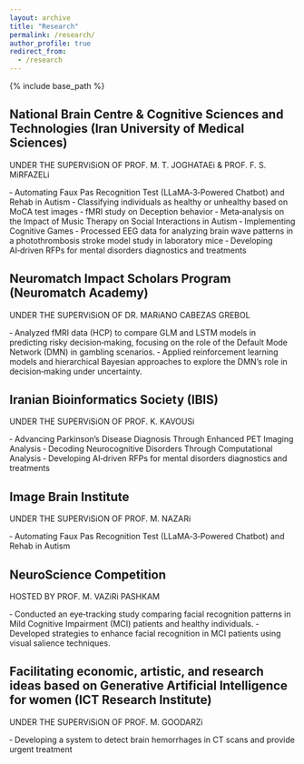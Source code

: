 ```yaml
---
layout: archive
title: "Research"
permalink: /research/
author_profile: true
redirect_from:
  - /research
---
```


{% include base_path %}

## National Brain Centre & Cognitive Sciences and Technologies (Iran University of Medical Sciences)
UNDER THE SUPERViSiON OF PROF. M. T. JOGHATAEi & PROF. F. S. MiRFAZELi 
<!-- (Dec. 2023 ‑ present) -->
‑ Automating Faux Pas Recognition Test (LLaMA‑3‑Powered Chatbot) and Rehab in Autism
‑ Classifying individuals as healthy or unhealthy based on MoCA test images
‑ fMRI study on Deception behavior
‑ Meta‑analysis on the Impact of Music Therapy on Social Interactions in Autism 
‑ Implementing Cognitive Games
‑ Processed EEG data for analyzing brain wave patterns in a photothrombosis stroke model study in laboratory mice
‑ Developing AI‑driven RFPs for mental disorders diagnostics and treatments

## Neuromatch Impact Scholars Program (Neuromatch Academy)
UNDER THE SUPERViSiON OF DR. MARiANO CABEZAS GREBOL 
<!-- (Aug. 2024 ‑ Present) -->
‑ Analyzed fMRI data (HCP) to compare GLM and LSTM models in predicting risky decision‑making, focusing on the role of the Default Mode Network (DMN) in gambling scenarios.
‑ Applied reinforcement learning models and hierarchical Bayesian approaches to explore the DMN’s role in decision‑making under uncertainty.

## Iranian Bioinformatics Society (IBIS) 
UNDER THE SUPERViSiON OF PROF. K. KAVOUSi 
<!-- (Sep. 2023 ‑ present) -->
‑ Advancing Parkinson’s Disease Diagnosis Through Enhanced PET Imaging Analysis
‑ Decoding Neurocognitive Disorders Through Computational Analysis
‑ Developing AI‑driven RFPs for mental disorders diagnostics and treatments

## Image Brain Institute 
UNDER THE SUPERViSiON OF PROF. M. NAZARi 
<!-- (Aug. 2024 ‑ Present) -->
‑ Automating Faux Pas Recognition Test (LLaMA‑3‑Powered Chatbot) and Rehab in Autism


## NeuroScience Competition 
HOSTED BY PROF. M. VAZiRi PASHKAM 
<!-- (Mar. 2024 ‑ Present) -->
‑ Conducted an eye‑tracking study comparing facial recognition patterns in Mild Cognitive Impairment (MCI) patients and healthy individuals.
‑ Developed strategies to enhance facial recognition in MCI patients using visual salience techniques.

## Facilitating economic, artistic, and research ideas based on Generative Artificial Intelligence for women (ICT Research Institute)
UNDER THE SUPERViSiON OF PROF. M. GOODARZi 
<!-- (Oct. 2023 ‑ Jan 2024) -->
‑ Developing a system to detect brain hemorrhages in CT scans and provide urgent treatment


<!-- ---
layout: archive
title: "Transcript"
permalink: /transcript/
author_profile: true
redirect_from:
  - /transcripts
---

{% include base_path %}

## Download

To Download my offical transcript, click [here](/files/AvisaFallah-Transcript.pdf) -->